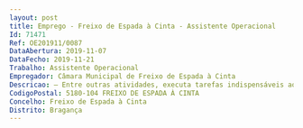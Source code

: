 ```yaml
--- 
layout: post
title: Emprego - Freixo de Espada à Cinta - Assistente Operacional
Id: 71471
Ref: OE201911/0087
DataAbertura: 2019-11-07
DataFecho: 2019-11-21
Trabalho: Assistente Operacional
Empregador: Câmara Municipal de Freixo de Espada à Cinta
Descricao: – Entre outras atividades, executa tarefas indispensáveis ao funcionamento dos serviços da piscina  dá apoio geral ao nível da organização, higiene e limpeza dos espaços  coopera na segurança e vigilância dos utilizadores das piscinas, assegurando o encaminhamento dos utilizadores e controlando as entradas e saídas do equipamento  apoia, sempre que solicitado, nas demais atividades desenvolvidas no equipamento  vigia e zela pela conservação das instalações das Piscinas Municipais  assegura a limpeza das mesmas, controla a entrada e saída das pessoas.
CodigoPostal: 5180-104 FREIXO DE ESPADA À CINTA
Concelho: Freixo de Espada à Cinta
Distrito: Bragança
--- 
```

